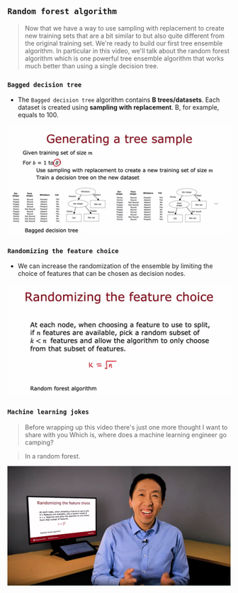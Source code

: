 ## `Random forest algorithm`

> Now that we have a way to use sampling with replacement to create new training sets that are a bit similar to but also quite different from the original training set. We're ready to build our first tree ensemble algorithm. In particular in this video, we'll talk about the random forest algorithm which is one powerful tree ensemble algorithm that works much better than using a single decision tree.

### `Bagged decision tree`

- The `Bagged decision tree` algorithm contains **B trees/datasets**. Each dataset is created using **sampling with replacement**. B, for example, equals to 100.

![Alt text](<ref img/5.png>)

### `Randomizing the feature choice`

- We can increase the randomization of the ensemble by limiting the choice of features that can be chosen as decision nodes.

![Alt text](<ref img/6.png>)

### `Machine learning jokes`

> Before wrapping up this video there's just one more thought I want to share with you Which is, where does a machine learning engineer go camping? 

> In a random forest. 

![Alt text](<ref img/7.png>)